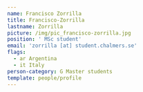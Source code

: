 ```yaml
---
name: Francisco Zorrilla
title: Francisco-Zorrilla
lastname: Zorrilla
picture: /img/pic_francisco-zorrilla.jpg
position: ' MSc student'
email: 'zorrilla [at] student.chalmers.se'
flags:
  - ar Argentina
  - it Italy
person-category: G Master students
template: people/profile
---
```


